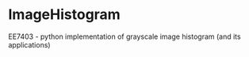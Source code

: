 # ImageHistogram
EE7403 - python implementation of grayscale image histogram (and its applications)
